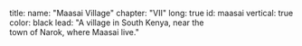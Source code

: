 title: 
    name: "Maasai Village"
    chapter: "VII"
    long: true
id: maasai
vertical: true
color: black
lead: "A village in South Kenya, near the<br>town of Narok, where Maasai live."